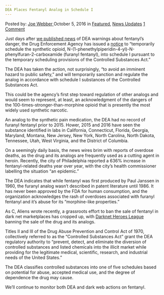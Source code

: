 ```yaml
---
DEA Places Fentanyl Analog in Schedule I
---
```

<article class="post-listing post-15666 post type-post status-publish format-standard has-post-thumbnail hentry category-deepdot-news category-news-updates tag-analog tag-dea tag-fentanyl tag-places tag-schedule">
    <div class="post-inner">
    <p class="post-meta">
    <span>Posted by: <a href="https://www.deepdotweb.com/author/joewebber/" title="">Joe Webber </a></span>
    <span>October 5, 2016</span>
    <span>in <a href="https://www.deepdotweb.com/category/deepdot-news/" rel="category tag">Featured</a>, <a href="https://www.deepdotweb.com/category/news-updates/" rel="category tag">News Updates</a></span>
    <span><a href="https://www.deepdotweb.com/2016/10/05/dea-places-fentanyl-analog-schedule/#comments">1 Comment</a></span>
    </p>
    <div class="clear"></div>
    <div class="entry">
    <p>Just days after <a href="https://www.deepdotweb.com/2016/09/23/pill-counterfeiting-lab-bust-dea-warns-fentanyls-danger/">we published news</a> of DEA warnings about fentanyl’s danger, the Drug Enforcement Agency has issued a <a href="https://www.deadiversion.usdoj.gov/fed_regs/rules/2016/fr0927.htm">notice</a> to “temporarily schedule the synthetic opioid, N-(1-phenethylpiperidin-4-yl)-N-phenylfuran-2-carboxamide (furanyl fentanyl), into schedule I pursuant to the temporary scheduling provisions of the Controlled Substances Act.”</p>
    <p>The DEA has taken the action, not surprisingly, “to avoid an imminent hazard to public safety,” and will temporarily sanction and regulate the analog in accordance with schedule I substances of the Controlled Substances Act.</p>
    <p>This could be the agency’s first step toward regulation of other analogs and would seem to represent, at least, an acknowledgment of the dangers of the 100-times-stronger-than-morphine opioid that is presently the most widely used synthetic narcotic.</p>
    <p>An analog to the synthetic pain medication, the DEA had no record of furanyl fentanyl prior to 2015. Hower, 2015 and 2016 have seen the substance identified in labs in California, Connecticut, Florida, Georgia, Maryland, Montana, New Jersey, New York, North Carolina, North Dakota, Tennessee, Utah, West Virginia, and the District of Columbia.</p>
    <p>On a seemingly daily basis, the news wires brim with reports of overdose deaths, as the drug and its analogs are frequently used as a cutting agent in heroin. Recently, the city of Philadelphia reported a 636% increase in fentanyl-related deaths year over year, with the city’s health commissioner labelling the situation “an epidemic.”</p>
    <p>The DEA indicates that while fentanyl was first produced by Paul Janssen in 1960, the furanyl analog wasn’t described in patent literature until 1986. It has never been approved by the FDA for human consumption, and the organization acknowledges the rash of overdoses associated with furanyl fentanyl and it’s abuse for its “morphine-like properties.”</p>
    <p>As C, Aliens wrote recently, a grassroots effort to ban the sale of fentanyl in dark net marketplaces has cropped up, with <a href="https://www.deepdotweb.com/2016/08/29/darknet-heroes-league-marketplace-bans-sale-fentanyl/">Darknet Heroes League</a> banning the sale of the drug and its analogs.</p>
    <p>Titles II and III of the Drug Abuse Prevention and Control Act of 1970, collectively referred to as the “Controlled Substances Act” grant the DEA regulatory authority to “prevent, detect, and eliminate the diversion of controlled substances and listed chemicals into the illicit market while providing for the legitimate medical, scientific, research, and industrial needs of the United States.”</p>
    <p>The DEA classifies controlled substances into one of five schedules based on potential for abuse, accepted medical use, and the degree of dependence the drug may cause.</p>
    <p>We’ll continue to monitor both DEA and dark web actions on fentanyl.</p>
    </div>
    <span style="display:none"><a href="https://www.deepdotweb.com/tag/analog/" rel="tag">analog</a> <a href="https://www.deepdotweb.com/tag/dea/" rel="tag">dea</a> <a href="https://www.deepdotweb.com/tag/fentanyl/" rel="tag">fentanyl</a> <a href="https://www.deepdotweb.com/tag/places/" rel="tag">places</a> <a href="https://www.deepdotweb.com/tag/schedule/" rel="tag">schedule</a></span> <span style="display:none" class="updated">2016-10-05</span>
    <div style="display:none" class="vcard author" itemprop="author" itemscope itemtype="http://schema.org/Person"><strong class="fn" itemprop="name"><a href="https://www.deepdotweb.com/author/joewebber/" title="Posts by Joe Webber" rel="author">Joe Webber</a></strong></div>
    </div>
</article>

